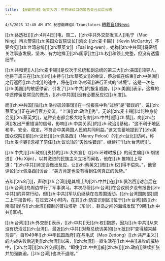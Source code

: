 ```yaml
---
title: 【秘翻在线】贻笑大方：中共继续口炮警告美台高层会晤
---
```

`4/5/2023 12:40 AM UTC 秘密翻譯組G-Translators` [轉載自GNews](https://gnews.org/articles/1072037)

         

[[zh:路透社]][[zh:4月4日]]电，周二，[[zh:中共外交部发言人]]毛宁（Mao Ning）再次警告[[zh:美国众议院议长]]凯文·[[zh:麦卡锡]]（Kevin McCarthy）不要会见[[zh:台湾总统]][[zh:蔡英文]]（Tsai Ing-wen）。她称[[zh:中共国]]将密切关注事态发展，坚决、有力地捍卫[[zh:国家]]主[[zh:权]]和领土完整，但没有透露细节。

[[zh:共和党]]人[[zh:麦卡锡]]是仅次于总统和副总统的第三大[[zh:美国]]领导人，他将于周三在[[zh:加州]]主持与[[zh:蔡英文]]的会议，蔡总统在结束[[zh:中美洲]]之行返回[[zh:台北]]的途中，将在[[zh:洛杉矶]]进行正式的“过境”。这是一次在[[zh:美国]]的敏感停留，引发了[[zh:中共]]的报复威胁。[[zh:美国]]表示，这样的中途停留是常见的做法，[[zh:中共国]]没有必要反应过[[zh:度]]。

而[[zh:中共国]]驻[[zh:洛杉矶领事馆]]在一份报告中称“过境”是“错误的”，说[[zh:蔡英文]]正在进行官方交流，“上演[[zh:政治]]秀”，无论[[zh:麦卡锡]]以何种身份会见[[zh:蔡英文]]，这种姿态都会极大地伤害[[zh:中共]]感[[zh:情]]，向[[zh:台湾]]发出严重错误的信号，影响[[zh:中美关系]]的[[zh:政治]]基础，“这不利于地区和平、安全、稳定，不符合中美两国人民的共同利益。”该文含蓄地提到了[[zh:美国众议院]]前[[zh:议长]][[zh:佩洛西]]（Nancy Pelosi）的[[zh:台北]]访问，称[[zh:麦卡锡]]忽视了前任[[zh:议长]]的“灾难性错误”，继续打“[[zh:台湾牌]]”。

[[zh:中共]][[zh:政府]]支持的[[zh:大外宣]]《[[zh:环球时报]]》的前主编[[zh:胡锡进]]（Hu Xijin），以其激进的民族主义立场而闻名，他在[[zh:推特]]上写道：“[[zh:中共]]肯定会做出反应，让[[zh:蔡英文]]政[[zh:权]]得不偿失。”，他曾评论[[zh:佩洛西]]访台：“美方肯定也没有得到任何真正的优势。”

去年[[zh:8月]]，声称[[zh:台湾]]是其领土的[[zh:中共]]在[[zh:佩洛西]]访台后在[[zh:台湾]]岛周边举行了军事演习。本次尽管[[zh:台湾]]在会议前夕没有报告[[zh:中共]]的异常行动，但[[zh:中共]]军队仍继续在岛周围活动。[[zh:台湾国防部]]周二上午报告称，在过去24小时内，在其[[zh:防空识别区]]位于[[zh:台湾]]西[[zh:南海]]岸与[[zh:台湾]]控制的普拉塔斯（东沙），群岛之间的海域发现了9架[[zh:中共]]军机。

[[zh:台湾]][[zh:外交部]]表示，[[zh:中共]]无[[zh:权]]抱怨，因为[[zh:中共]]从来没有统治过[[zh:台湾]]，最近[[zh:中共]]对蔡总统访美的[[zh:批]]评“变得越来越荒谬”。自1949年[[zh:中华民国政府]]在与毛式（Mao Zedong）[[zh:共产主义]]的内战失败后逃到[[zh:台湾]]以来，[[zh:台湾]]一直生活在[[zh:中共]]进攻的威胁中，[[zh:台湾]][[zh:外交部]]称，“即使[[zh:中共]]威[[zh:权]][[zh:政府]]继续扩张并加强胁迫，[[zh:台湾]]也决不退缩。”
